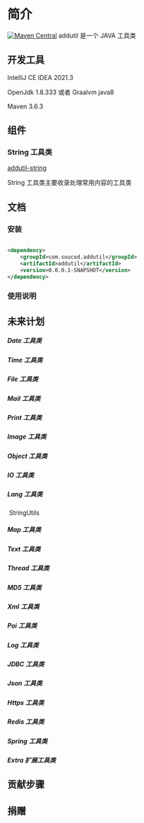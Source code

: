 # 简介

[![Maven Central](https://maven-badges.herokuapp.com/maven-central/com.github.soucod/addutil/badge.svg)](https://maven-badges.herokuapp.com/maven-central/com.github.addstone/addutil)
addutil 是一个 JAVA 工具类

## 开发工具

IntelliJ CE IDEA 2021.3

OpenJdk 1.8.333 或者 Graalvm java8

Maven 3.6.3

## 组件

### String 工具类

[addutil-string](https://github.com/soucod/addutil-string)

String 工具类主要收录处理常用内容的工具类

## 文档

### 安装

```xml

<dependency>
    <groupId>com.soucod.addutil</groupId>
    <artifactId>addutil</artifactId>
    <version>0.0.0.1-SNAPSHOT</version>
</dependency>
```

### 使用说明

## 未来计划

##### Date 工具类

##### Time 工具类

##### File 工具类

##### Mail 工具类

##### Print 工具类

##### Image 工具类

##### Object 工具类

##### IO 工具类

##### Lang 工具类

​ StringUtils

##### Map 工具类

##### Text 工具类

##### Thread 工具类

##### MD5 工具类

##### Xml 工具类

##### Poi 工具类

##### Log 工具类

##### JDBC 工具类

##### Json 工具类

##### Https 工具类

##### Redis 工具类

##### Spring 工具类

##### Extra 扩展工具类

## 贡献步骤

## 捐赠
